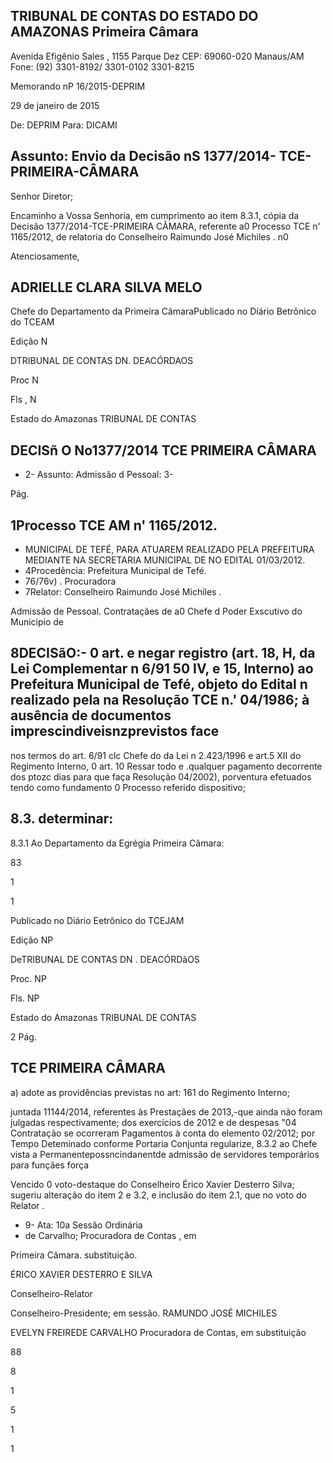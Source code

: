 
## TRIBUNAL DE CONTAS DO ESTADO DO AMAZONAS Primeira Câmara

Avenida Efigênio Sales , 1155 Parque Dez CEP: 69060-020 Manaus/AM Fone: (92) 3301-8192/ 3301-0102 3301-8215

Memorando nP 16/2015-DEPRIM

29 de janeiro de 2015

De: DEPRIM Para: DICAMI

## Assunto: Envio da Decisão nS 1377/2014- TCE- PRIMEIRA-CÂMARA

Senhor Diretor;

Encaminho a Vossa Senhoria, em cumprimento ao item 8.3.1, cópia da Decisão 1377/2014-TCE-PRIMEIRA CÂMARA, referente a0 Processo TCE n' 1165/2012, de relatoria do Conselheiro Raimundo José Michiles . n0

Atenciosamente,

## ADRIELLE CLARA SILVA MELO

Chefe do Departamento da Primeira CâmaraPublicado no Díário Betrônico do TCEAM

Edição N

DTRIBUNAL DE CONTAS DN. DEACÓRDAOS

Proc N

Fls , N

Estado do Amazonas TRIBUNAL DE CONTAS

## DECISñ O No1377/2014 TCE PRIMEIRA CÂMARA

- 2- Assunto: Admissão d Pessoal: 3-

Pág.

## 1Processo TCE AM n' 1165/2012.

- MUNICIPAL DE TEFÉ, PARA ATUAREM REALIZADO PELA PREFEITURA MEDIANTE NA SECRETARIA MUNICIPAL DE NO EDITAL 01/03/2012.
- 4Procedência: Prefeitura Municipal de Tefé.
- 76/76v) . Procuradora
- 7Relator: Conselheiro Raimundo José Michiles .

Admissão de Pessoal. Contrataçães de a0 Chefe d Poder Exscutivo do Municipio de

## 8DECISãO:- 0 art. e negar registro (art. 18, H, da Lei Complementar n 6/91 50 IV, e 15, Interno) ao Prefeitura Municipal de Tefé, objeto do Edital n realizado pela na Resolução TCE n.' 04/1986; à ausência de documentos imprescindiveisnzprevistos face

nos termos do art. 6/91 clc Chefe do da Lei n 2.423/1996 e art.5 XII do Regimento Interno, 0 art. 10 Ressar todo e .qualquer pagamento decorrente dos ptozc dias para que faça Resolução 04/2002), porventura   efetuados tendo como fundamento 0 Processo referido dispositivo;

## 8.3. determinar:

8.3.1 Ao Departamento da Egrégia Primeira Câmara:

83

1

1

Publicado no Diário Eetrônico do TCEJAM

Edição NP

DeTRIBUNAL DE CONTAS DN . DEACÓRDãOS

Proc. NP

Fls. NP

Estado do Amazonas TRIBUNAL DE CONTAS

2 Pág.

## TCE PRIMEIRA CÂMARA

a) adote as providências previstas no art: 161 do Regimento Interno;

juntada 11144/2014, referentes às Prestaçães de 2013,-que ainda não foram julgadas respectivamente; dos exercícios de 2012 e de despesas "04 Contratação se ocorreram Pagamentos à conta do elemento 02/2012; por Tempo Deteminado conforme Portaria Conjunta regularize, 8.3.2 ao Chefe vista a Permanentepossncindanentde admissão de servidores temporários para funçães força

Vencido 0 voto-destaque do Conselheiro Érico Xavier Desterro Silva; sugeriu alteração do item 2 e 3.2, e inclusão do item 2.1, que no voto do Relator .

- 9- Ata: 10a Sessão Ordinária
- de Carvalho; Procuradora de Contas , em

Primeira Câmara. substituição.

ÉRICO XAVIER DESTERRO E SILVA

Conselheiro-Relator

Conselheiro-Presidente; em sessão. RAMUNDO JOSÉ MICHILES

EVELYN FREIREDE CARVALHO Procuradora de Contas, em substituição

88

8

1

5

1

1
